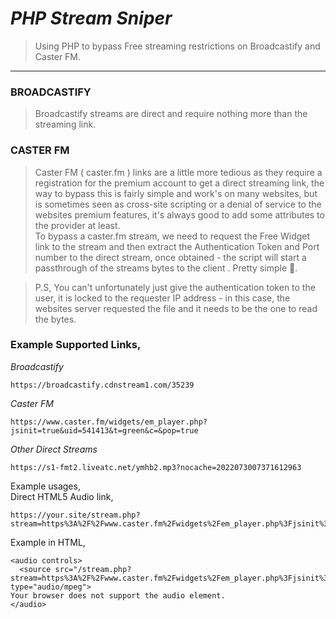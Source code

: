 # **_PHP Stream Sniper_**
> Using PHP to bypass Free streaming restrictions on Broadcastify and Caster FM.

----
### BROADCASTIFY   
> Broadcastify streams are direct and require nothing more than the streaming link.    
### CASTER FM   
> Caster FM ( caster.fm ) links are a little more tedious as they require a registration for the premium account to get a direct streaming link, the way to bypass this is fairly simple and work's on many websites, but is sometimes seen as cross-site scripting or a denial of service to the websites premium features, it's always good to add some attributes to the provider at least.  
> To bypass a caster.fm stream, we need to request the Free Widget link to the stream and then extract the Authentication Token and Port number to the direct stream, once obtained - the script will start a passthrough of the streams bytes to the client . Pretty simple 🤔.     
   
> P.S, You can't unfortunately just give the authentication token to the user, it is locked to the requester IP address - in this case, the websites server requested the file and it needs to be the one to read the bytes.
   
  
### Example Supported Links,   
_Broadcastify_    
```
https://broadcastify.cdnstream1.com/35239
```   
_Caster FM_   
```   
https://www.caster.fm/widgets/em_player.php?jsinit=true&uid=541413&t=green&c=&pop=true
```   
_Other Direct Streams_   
```   
https://s1-fmt2.liveatc.net/ymhb2.mp3?nocache=2022073007371612963
```   



Example usages,  
Direct HTML5 Audio link,    
```
https://your.site/stream.php?stream=https%3A%2F%2Fwww.caster.fm%2Fwidgets%2Fem_player.php%3Fjsinit%3Dtrue%26uid%3D541413%26t%3Dblue%26c%3D%26pop%3Dtrue
```
    
Example in HTML,   
```
<audio controls>
  <source src="/stream.php?stream=https%3A%2F%2Fwww.caster.fm%2Fwidgets%2Fem_player.php%3Fjsinit%3Dtrue%26uid%3D541413%26t%3Dblue%26c%3D%26pop%3Dtr" type="audio/mpeg">
Your browser does not support the audio element.
</audio>
```


